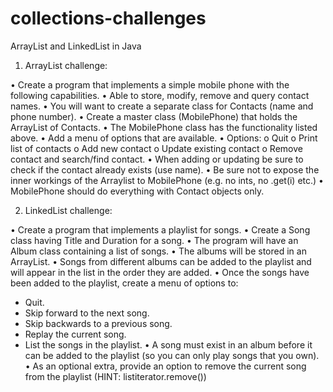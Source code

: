 # collections-challenges
ArrayList and LinkedList in Java


1.	ArrayList challenge:

•	Create a program that implements a simple mobile phone with the following capabilities.
•	Able to store, modify, remove and query contact names.
•	You will want to create a separate class for Contacts (name and phone number).
•	Create a master class (MobilePhone) that holds the ArrayList of Contacts.
•	The MobilePhone class has the functionality listed above.
•	Add a menu of options that are available.
•	Options: 
o	Quit
o	Print list of contacts
o	Add new contact
o	Update existing contact
o	Remove contact and search/find contact.
•	When adding or updating be sure to check if the contact already exists (use name).
•	Be sure not to expose the inner workings of the Arraylist to MobilePhone (e.g. no ints, no .get(i) etc.)
•	MobilePhone should do everything with Contact objects only.

2.	LinkedList challenge:

•	Create a program that implements a playlist for songs.
•	Create a Song class having Title and Duration for a song.
•	The program will have an Album class containing a list of songs.
•	The albums will be stored in an ArrayList.
•	Songs from different albums can be added to the playlist and will appear in the list in the order they are added.
•	Once the songs have been added to the playlist, create a menu of options to:
-	Quit.
-	Skip forward to the next song.
-	Skip backwards to a previous song.
-	Replay the current song.
-	List the songs in the playlist.
•	A song must exist in an album before it can be added to the playlist (so you can only play songs that you own).
•	As an optional extra, provide an option to remove the current song from the playlist (HINT: listiterator.remove())

